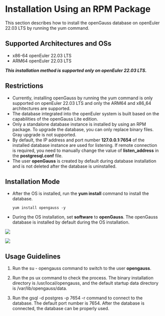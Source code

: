 # Installation Using an RPM Package

This section describes how to install the openGauss database on openEuler 22.03 LTS by running the yum command.

## Supported Architectures and OSs

-   x86-64 openEuler 22.03 LTS
-   ARM64 openEuler 22.03 LTS

***This installation method is supported only on openEuler 22.03 LTS.***

## Restrictions

- Currently, installing openGauss by running the yum command is only supported on openEuler 22.03 LTS and only the ARM64 and x86_64 architectures are supported.
- The database integrated into the openEuler system is built based on the capabilities of the openGauss Lite edition.
- Only a standalone database instance is installed by using an RPM package. To upgrade the database, you can only replace binary files. Gray upgrade is not supported.
- By default, the IP address and port number **127.0.0.1:7654** of the installed database instance are used for listening. If remote connection is required, you need to manually change the value of **listen_address** in the **postgresql.conf** file.
- The user **openGauss** is created by default during database installation and is not deleted after the database is uninstalled.

## Installation Mode

- After the OS is installed, run the **yum install** command to install the database.

    `yum install opengauss -y`

- During the OS installation, set **software** to **openGauss**. The openGauss database is installed by default during the OS installation.

![](public_sys-resources/soft_select.png)

![](public_sys-resources/choose_opengauss.png)


## Usage Guidelines

1. Run the su - opengauss command to switch to the user **opengauss**.
   
2. Run the ps ux command to check the process. The binary installation directory is /usr/local/opengauss, and the default startup data directory is /var/lib/opengauss/data.

3. Run the gsql -d postgres -p 7654 -r command to connect to the database. The default port number is 7654. After the database is connected, the database can be properly used.
